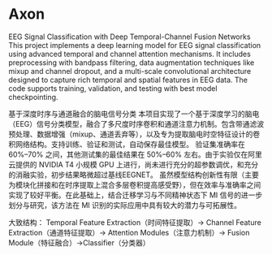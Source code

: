 # Axon
EEG Signal Classification with Deep Temporal-Channel Fusion Networks
This project implements a deep learning model for EEG signal classification using advanced temporal and channel attention mechanisms. It includes preprocessing with bandpass filtering, data augmentation techniques like mixup and channel dropout, and a multi-scale convolutional architecture designed to capture rich temporal and spatial features in EEG data. The code supports training, validation, and testing with best model checkpointing.

基于深度时序与通道融合的脑电信号分类
本项目实现了一个基于深度学习的脑电（EEG）信号分类模型，融合了多尺度时序卷积和通道注意力机制。包含带通滤波预处理、数据增强（mixup、通道丢弃等），以及专为提取脑电时空特征设计的卷积网络结构。支持训练、验证和测试，自动保存最佳模型。
验证集准确率在 60%–70% 之间，其他测试集的最佳结果在 50%–60% 左右。由于实验仅在阿里云提供的 NVIDIA T4 小规模 GPU 上进行，尚未进行充分的超参数调优，和充分的消融实验，初步结果略微超过基线EEGNET。
虽然模型结构创新性有限（主要为模块化拼接和在时序提取上混合多层卷积提高感受野），但在效率与准确率之间实现了较好平衡。在此基础上，结合迁移学习与不同精神状态下 MI 信号的进一步划分与研究，该方法在 MI 识别的实际应用中具有较大的潜力与可拓展性。

大致结构：
Temporal Feature Extraction（时间特征提取）-> Channel Feature Extraction（通道特征提取）-> Attention Modules（注意力机制）-> Fusion Module（特征融合）->Classifier（分类器）

